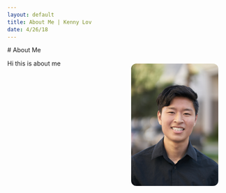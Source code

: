 ```yaml
---
layout: default
title: About Me | Kenny Lov
date: 4/26/18
---
```

<style> nav ul li:nth-child(2) { text-decoration: underline;} 
  img {
  float: right; 
  width:200px;
  height:280x; 
  border-radius: 12px;
  position: relative;
  right: 20px;
  top: 40px;
}
</style>



<p>
<img src="linkedin pic.jpg">
</p>
# About Me


Hi this is about me

